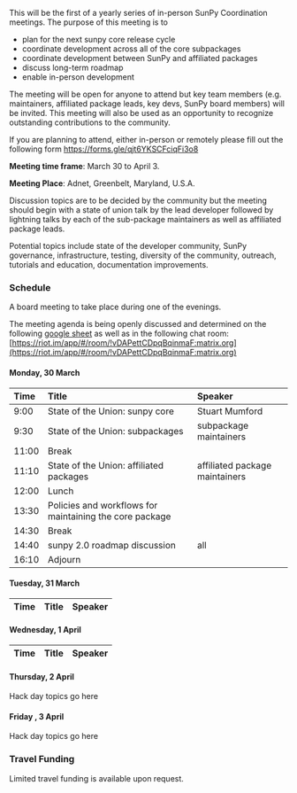 
This will be the first of a yearly series of in-person SunPy Coordination meetings. The purpose of this meeting is to 
* plan for the next sunpy core release cycle
* coordinate development across all of the core subpackages
* coordinate development between SunPy and affiliated packages
* discuss long-term roadmap
* enable in-person development

The meeting will be open for anyone to attend but key team members (e.g. maintainers, affiliated package leads, key devs, SunPy board members) will be invited. This meeting will also be used as an opportunity to recognize outstanding contributions to the community.

If you are planning to attend, either in-person or remotely please fill out the following form https://forms.gle/qjt6YKSCFciqFi3o8

**Meeting time frame**: March 30 to April 3.

**Meeting Place**: Adnet, Greenbelt, Maryland, U.S.A.

Discussion topics are to be decided by the community but the meeting should begin with a state of union talk by the lead developer followed by lightning talks by each of the sub-package maintainers as well as affiliated package leads.

Potential topics include state of the developer community, SunPy governance, infrastructure, testing, diversity of the community, outreach, tutorials and education, documentation improvements.

### Schedule

A board meeting to take place during one of the evenings.

The meeting agenda is being openly discussed and determined on the following [google sheet](https://docs.google.com/spreadsheets/d/19n1qnlu04BmRbvDP718mxWlg5UBYbFFY0QkNm720uFg/edit?usp=sharing) as well as in the following chat room: [https://riot.im/app/#/room/!vDAPettCDpqBqinmaF:matrix.org](https://riot.im/app/#/room/!vDAPettCDpqBqinmaF:matrix.org)

#### Monday, 30 March

| Time | Title | Speaker |
|:-----|:------|:--------|
| 9:00 | State of the Union: sunpy core | Stuart Mumford |
| 9:30 | State of the Union: subpackages | subpackage maintainers |
| 11:00 | Break | |
| 11:10 | State of the Union: affiliated packages | affiliated package maintainers |
| 12:00 | Lunch | |
| 13:30 | Policies and workflows for maintaining the core package | |
| 14:30 | Break | |
| 14:40 | sunpy 2.0 roadmap discussion | all |
| 16:10 | Adjourn | |

#### Tuesday, 31 March

| Time | Title | Speaker |
|:-----|:------|:--------|


#### Wednesday, 1 April

| Time | Title | Speaker |
|:-----|:------|:--------|


#### Thursday, 2 April

Hack day topics go here

#### Friday , 3 April

Hack day topics go here

### Travel Funding
Limited travel funding is available upon request.

